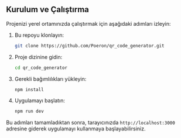 ## Kurulum ve Çalıştırma

Projenizi yerel ortamınızda çalıştırmak için aşağıdaki adımları izleyin:

1. Bu repoyu klonlayın:
    ```bash
    git clone https://github.com/Poeron/qr_code_generator.git
    ```

2. Proje dizinine gidin:
    ```bash
    cd qr_code_generator
    ```

3. Gerekli bağımlılıkları yükleyin:
    ```bash
    npm install
    ```

4. Uygulamayı başlatın:
    ```bash
    npm run dev
    ```

Bu adımları tamamladıktan sonra, tarayıcınızda `http://localhost:3000` adresine giderek uygulamayı kullanmaya başlayabilirsiniz.
